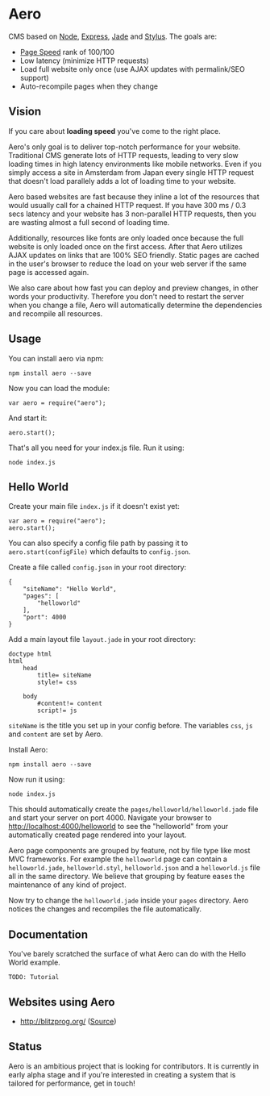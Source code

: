 # Aero
CMS based on [Node](https://github.com/joyent/node), [Express](https://github.com/strongloop/express), [Jade](https://github.com/jadejs/jade) and [Stylus](https://github.com/LearnBoost/stylus). The goals are:

* [Page Speed](https://developers.google.com/speed/pagespeed/insights/) rank of 100/100
* Low latency (minimize HTTP requests)
* Load full website only once (use AJAX updates with permalink/SEO support)
* Auto-recompile pages when they change

## Vision

If you care about __loading speed__ you've come to the right place.

Aero's only goal is to deliver top-notch performance for your website. Traditional CMS generate lots of HTTP requests, leading to very slow loading times in high latency environments like mobile networks. Even if you simply access a site in Amsterdam from Japan every single HTTP request that doesn't load parallely adds a lot of loading time to your website.

Aero based websites are fast because they inline a lot of the resources that would usually call for a chained HTTP request. If you have 300 ms / 0.3 secs latency and your website has 3 non-parallel HTTP requests, then you are wasting almost a full second of loading time.

Additionally, resources like fonts are only loaded once because the full website is only loaded once on the first access. After that Aero utilizes AJAX updates on links that are 100% SEO friendly. Static pages are cached in the user's browser to reduce the load on your web server if the same page is accessed again.

We also care about how fast you can deploy and preview changes, in other words your productivity. Therefore you don't need to restart the server when you change a file, Aero will automatically determine the dependencies and recompile all resources.

## Usage

You can install aero via npm:

	npm install aero --save

Now you can load the module:

	var aero = require("aero");

And start it:

	aero.start();

That's all you need for your index.js file. Run it using:

	node index.js

## Hello World

Create your main file `index.js` if it doesn't exist yet:

	var aero = require("aero");
	aero.start();
	
You can also specify a config file path by passing it to `aero.start(configFile)` which defaults to `config.json`.

Create a file called `config.json` in your root directory:

	{
		"siteName": "Hello World",
		"pages": [
			"helloworld"
		],
		"port": 4000
	}

Add a main layout file `layout.jade` in your root directory:

	doctype html
	html
		head
			title= siteName
			style!= css

		body
			#content!= content
			script!= js

`siteName` is the title you set up in your config before. The variables `css`, `js` and `content` are set by Aero.

Install Aero:

	npm install aero --save

Now run it using:

	node index.js

This should automatically create the `pages/helloworld/helloworld.jade` file and start your server on port 4000. Navigate your browser to [http://localhost:4000/helloworld](http://localhost:4000/helloworld) to see the "helloworld" from your automatically created page rendered into your layout.

Aero page components are grouped by feature, not by file type like most MVC frameworks. For example the `helloworld` page can contain a `helloworld.jade`, `helloworld.styl`, `helloworld.json` and a `helloworld.js` file all in the same directory. We believe that grouping by feature eases the maintenance of any kind of project.

Now try to change the `helloworld.jade` inside your `pages` directory. Aero notices the changes and recompiles the file automatically.

## Documentation

You've barely scratched the surface of what Aero can do with the Hello World example.

	TODO: Tutorial

## Websites using Aero

* http://blitzprog.org/ ([Source](https://github.com/blitzprog/blitzprog.org))

## Status

Aero is an ambitious project that is looking for contributors. It is currently in early alpha stage and if you're interested in creating a system that is tailored for performance, get in touch!